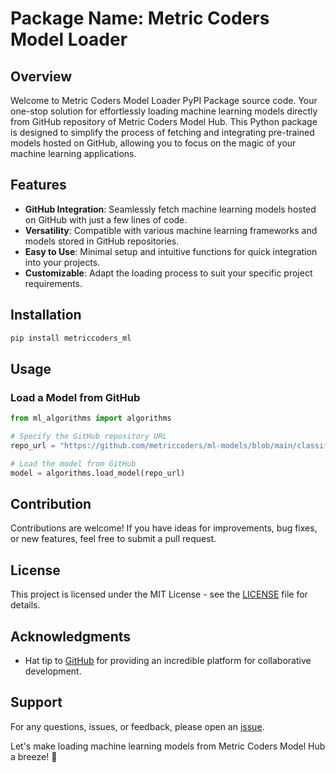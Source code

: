 # Package Name: Metric Coders Model Loader

## Overview

Welcome to Metric Coders Model Loader PyPI Package source code. Your one-stop solution for effortlessly loading machine learning models directly from GitHub repository of Metric Coders Model Hub. This Python package is designed to simplify the process of fetching and integrating pre-trained models hosted on GitHub, allowing you to focus on the magic of your machine learning applications.

## Features

- **GitHub Integration**: Seamlessly fetch machine learning models hosted on GitHub with just a few lines of code.
- **Versatility**: Compatible with various machine learning frameworks and models stored in GitHub repositories.
- **Easy to Use**: Minimal setup and intuitive functions for quick integration into your projects.
- **Customizable**: Adapt the loading process to suit your specific project requirements.

## Installation

```bash
pip install metriccoders_ml
```

## Usage

### Load a Model from GitHub

```python
from ml_algorithms import algorithms

# Specify the GitHub repository URL
repo_url = "https://github.com/metriccoders/ml-models/blob/main/classifiers/discriminant_analysis_109/model0.437902612044043_False_0.0029324921266509207/model.joblib"

# Load the model from GitHub
model = algorithms.load_model(repo_url)
```


## Contribution

Contributions are welcome! If you have ideas for improvements, bug fixes, or new features, feel free to submit a pull request.

## License

This project is licensed under the MIT License - see the [LICENSE](LICENSE.txt) file for details.

## Acknowledgments

- Hat tip to [GitHub](https://github.com/) for providing an incredible platform for collaborative development.

## Support

For any questions, issues, or feedback, please open an [issue](https://github.com/metriccoders/metriccoders_ml_pypi/issues).

Let's make loading machine learning models from Metric Coders Model Hub a breeze! 🚀